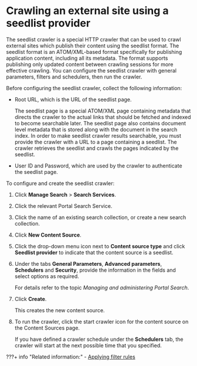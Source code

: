 # Crawling an external site using a seedlist provider

The seedlist crawler is a special HTTP crawler that can be used to crawl external sites which publish their content using the seedlist format. The seedlist format is an ATOM/XML-based format specifically for publishing application content, including all its metadata. The format supports publishing only updated content between crawling sessions for more effective crawling. You can configure the seedlist crawler with general parameters, filters and schedulers, then run the crawler.

Before configuring the seedlist crawler, collect the following information:

-   Root URL, which is the URL of the seedlist page.

    The seedlist page is a special ATOM/XML page containing metadata that directs the crawler to the actual links that should be fetched and indexed to become searchable later. The seedlist page also contains document level metadata that is stored along with the document in the search index. In order to make seedlist crawler results searchable, you must provide the crawler with a URL to a page containing a seedlist. The crawler retrieves the seedlist and crawls the pages indicated by the seedlist.

-   User ID and Password, which are used by the crawler to authenticate the seedlist page.

To configure and create the seedlist crawler:

1.  Click **Manage Search** \> **Search Services**.

2.  Click the relevant Portal Search Service.

3.  Click the name of an existing search collection, or create a new search collection.

4.  Click **New Content Source**.

5.  Click the drop-down menu icon next to **Content source type** and click **Seedlist provider** to indicate that the content source is a seedlist.

6.  Under the tabs **General Parameters**, **Advanced parameters**, **Schedulers** and **Security**, provide the information in the fields and select options as required.

    For details refer to the topic *Managing and administering Portal Search*.

7.  Click **Create**.

    This creates the new content source.

8.  To run the crawler, click the start crawler icon for the content source on the Content Sources page.

    If you have defined a crawler schedule under the **Schedulers** tab, the crawler will start at the next possible time that you specified.



???+ info "Related information:"
    - [Applying filter rules](../setup_search_collections/mng_content_sources_search_collections/srrfiltr.md)


